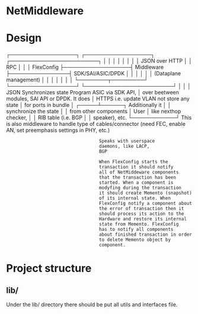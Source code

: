 # NetMiddleware

# Design
┌──────────────────┐                  ┌──────────────────┐                ┌────────────────────────┐
│                  │                  │                  │                │                        │
│                  │  JSON over HTTP  │                  │      RPC       │                        │
│    FlexConfig    ├──────────────────┤    Middleware    ├────────────────┤   SDK/SAI/ASIC/DPDK    │
│                  │                  │                  │                │ (Dataplane management) │
│                  │                  │                  │                │                        │
└────────┬─────────┘                  └──────────────────┘                └────────────────────────┘
         │
         │
         │ JSON                        Synchronizes state                  Program ASIC via SDK API,
         │ over                        beetween modules,                   SAI API or DPDK. It does
         │ HTTPS                       i.e. update VLAN                    not store any state
         │                             for ports in bundle
         │
   ┌─────┴──────┐                      Additionally it
   │            │                      synchronize the state
   │            │                      from other components
   │    User    │                      like nexthop checker,
   │            │                      RIB table (i.e. BGP
   │            │                      speaker), etc.
   └────────────┘
                                       This is also middleware
                                       to handle type of
                                       cables/connector
                                       (need FEC, enable AN,
                                       set preemphasis settings
                                       in PHY, etc.)

                                       Speaks with userspace
                                       daemons, like LACP,
                                       BGP

                                       When FlexConfig starts the
                                       transaction it should notify
                                       all of NetMiddeware components
                                       that the transaction has been
                                       started. When a component is 
                                       modyfing during the transaction
                                       it should create Memento (snapshot)
                                       of its internal state. When 
                                       FlexConfig notify a component about
                                       the error of transaction then it
                                       should process its action to the
                                       Hardware and restore its internal
                                       state from Memento. FlexConfig
                                       has to notify all components
                                       about finished transaction in order
                                       to delete Memento object by
                                       component.

# Project structure
## lib/
Under the lib/ directory there should be put all utils and interfaces file.